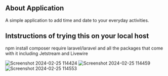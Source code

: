 
## About Application

A simple application to add time and date to your everyday activities.



## Intstructions of trying this on your local host

npm install
composer require laravel/laravel and all the packages that come with it including Jetstream and Livewire


![Screenshot 2024-02-25 114424](https://github.com/rinornor/timeroll/assets/79754234/95de4d0a-46c2-4e48-9645-506bea160bf7)
![Screenshot 2024-02-25 114459](https://github.com/rinornor/timeroll/assets/79754234/b95f2bc5-a0f6-4bdd-bb4f-e228461177b5)
![Screenshot 2024-02-25 114553](https://github.com/rinornor/timeroll/assets/79754234/ac9729cc-6c3e-4a5a-95d6-24274c4fab50)



